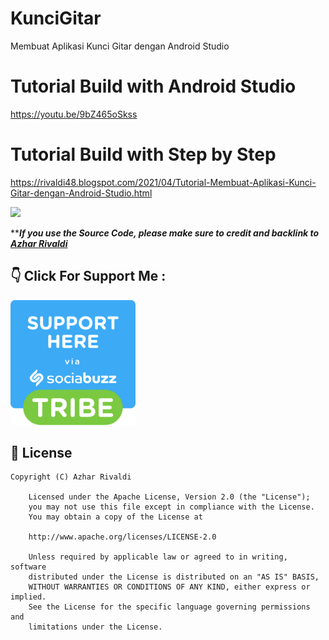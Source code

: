 # KunciGitar
Membuat Aplikasi Kunci Gitar dengan Android Studio

# Tutorial Build with Android Studio
https://youtu.be/9bZ465oSkss

# Tutorial Build with Step by Step
https://rivaldi48.blogspot.com/2021/04/Tutorial-Membuat-Aplikasi-Kunci-Gitar-dengan-Android-Studio.html

<img src="https://1.bp.blogspot.com/-4QAYXrZLCAc/YH55E-cqZcI/AAAAAAAAH1k/zU1hnAx48M4iJbYW3jaIIU4v2REBHuK9gCLcBGAsYHQ/s2048/Tutorial%2BMembuat%2BAplikasi%2BKunci%2BGitar%2Bdengan%2BAndroid%2BStudio.png" data-canonical-src="https://1.bp.blogspot.com/-4QAYXrZLCAc/YH55E-cqZcI/AAAAAAAAH1k/zU1hnAx48M4iJbYW3jaIIU4v2REBHuK9gCLcBGAsYHQ/s2048/Tutorial%2BMembuat%2BAplikasi%2BKunci%2BGitar%2Bdengan%2BAndroid%2BStudio.png" style="max-width:100%;">

*****If you use the Source Code, please make sure to credit and backlink to [Azhar Rivaldi](https://rivaldi48.blogspot.com/)***

## 👇 Click For Support Me :
<a href="https://sociabuzz.com/azharrvldi_/donate"> 
<img src="https://github.com/AzharRivaldi/AzharRivaldi/blob/master/Support%20Here.png" width="200" height="200"></a>

## 📄 License

```
Copyright (C) Azhar Rivaldi

    Licensed under the Apache License, Version 2.0 (the "License");
    you may not use this file except in compliance with the License.
    You may obtain a copy of the License at

    http://www.apache.org/licenses/LICENSE-2.0

    Unless required by applicable law or agreed to in writing, software
    distributed under the License is distributed on an "AS IS" BASIS,
    WITHOUT WARRANTIES OR CONDITIONS OF ANY KIND, either express or implied.
    See the License for the specific language governing permissions and
    limitations under the License.

``` 

